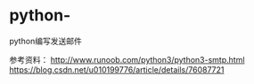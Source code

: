 # python-
python编写发送邮件


参考资料：
http://www.runoob.com/python3/python3-smtp.html
https://blog.csdn.net/u010199776/article/details/76087721
